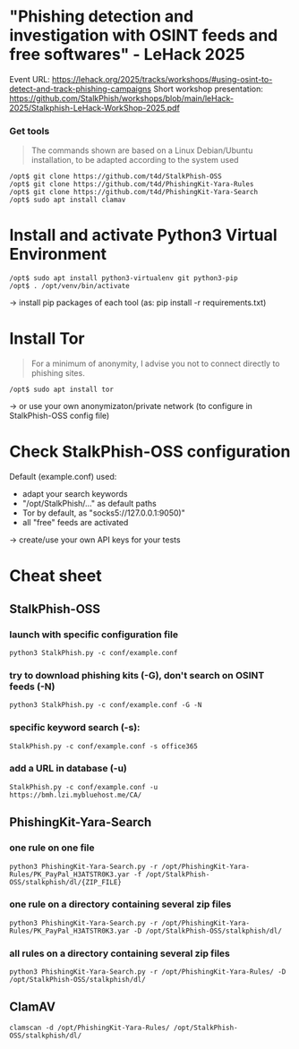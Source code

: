 
# "Phishing detection and investigation with OSINT feeds and free softwares" - LeHack 2025

Event URL: https://lehack.org/2025/tracks/workshops/#using-osint-to-detect-and-track-phishing-campaigns
Short workshop presentation: https://github.com/StalkPhish/workshops/blob/main/leHack-2025/Stalkphish-LeHack-WorkShop-2025.pdf


### Get tools

> The commands shown are based on a Linux Debian/Ubuntu installation, to be adapted according to the system used

    /opt$ git clone https://github.com/t4d/StalkPhish-OSS
    /opt$ git clone https://github.com/t4d/PhishingKit-Yara-Rules
    /opt$ git clone https://github.com/t4d/PhishingKit-Yara-Search
    /opt$ sudo apt install clamav

# Install and activate Python3 Virtual Environment

    /opt$ sudo apt install python3-virtualenv git python3-pip
    /opt$ . /opt/venv/bin/activate

-> install pip packages of each tool (as: pip install -r requirements.txt)

# Install Tor

> For a minimum of anonymity, I advise you not to connect directly to phishing sites.

    /opt$ sudo apt install tor

-> or use your own anonymizaton/private network (to configure in StalkPhish-OSS config file)

# Check StalkPhish-OSS configuration
Default (example.conf) used:

 - adapt your search keywords
 - "/opt/StalkPhish/..." as default paths
 - Tor by default, as "socks5://127.0.0.1:9050)"
 - all "free" feeds are activated

-> create/use your own API keys for your tests 



# Cheat sheet

## StalkPhish-OSS 
### launch with specific configuration file

    python3 StalkPhish.py -c conf/example.conf

### try to download phishing kits (-G), don't search on OSINT feeds (-N)

    python3 StalkPhish.py -c conf/example.conf -G -N

### specific keyword search (-s):

    StalkPhish.py -c conf/example.conf -s office365

### add a URL in database (-u)

    StalkPhish.py -c conf/example.conf -u https://bmh.lzi.mybluehost.me/CA/


## PhishingKit-Yara-Search
### one rule on one file

    python3 PhishingKit-Yara-Search.py -r /opt/PhishingKit-Yara-Rules/PK_PayPal_H3ATSTR0K3.yar -f /opt/StalkPhish-OSS/stalkphish/dl/{ZIP_FILE}

### one rule on a directory containing several zip files

    python3 PhishingKit-Yara-Search.py -r /opt/PhishingKit-Yara-Rules/PK_PayPal_H3ATSTR0K3.yar -D /opt/StalkPhish-OSS/stalkphish/dl/

### all rules on a directory containing several zip files

    python3 PhishingKit-Yara-Search.py -r /opt/PhishingKit-Yara-Rules/ -D /opt/StalkPhish-OSS/stalkphish/dl/

## ClamAV

    clamscan -d /opt/PhishingKit-Yara-Rules/ /opt/StalkPhish-OSS/stalkphish/dl/

